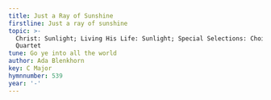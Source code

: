 ```yaml
---
title: Just a Ray of Sunshine
firstline: Just a ray of sunshine
topic: >-
  Christ: Sunlight; Living His Life: Sunlight; Special Selections: Choir or
  Quartet
tune: Go ye into all the world
author: Ada Blenkhorn
key: C Major
hymnnumber: 539
year: '-'
---
```

